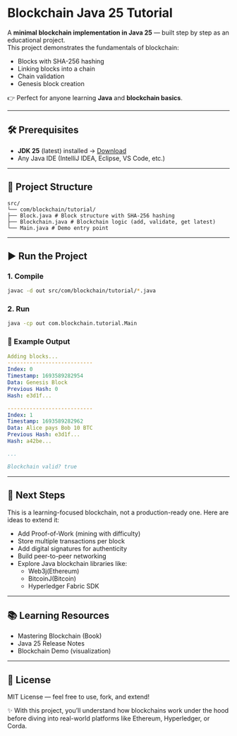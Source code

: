 # Blockchain Java 25 Tutorial

A **minimal blockchain implementation in Java 25** — built step by step as an educational project.  
This project demonstrates the fundamentals of blockchain:  
- Blocks with SHA-256 hashing  
- Linking blocks into a chain  
- Chain validation  
- Genesis block creation  

👉 Perfect for anyone learning **Java** and **blockchain basics**.  

---

## 🛠 Prerequisites
- **JDK 25** (latest) installed → [Download](https://jdk.java.net/25/)  
- Any Java IDE (IntelliJ IDEA, Eclipse, VS Code, etc.)  

---

## 📂 Project Structure
```
src/
└── com/blockchain/tutorial/
├── Block.java # Block structure with SHA-256 hashing
├── Blockchain.java # Blockchain logic (add, validate, get latest)
└── Main.java # Demo entry point
```

---

## ▶️ Run the Project

### 1. Compile
```bash
javac -d out src/com/blockchain/tutorial/*.java
```

### 2. Run
```bash
java -cp out com.blockchain.tutorial.Main
```

### 📖 Example Output
```yaml
Adding blocks...
---------------------------
Index: 0
Timestamp: 1693589282954
Data: Genesis Block
Previous Hash: 0
Hash: e3d1f...

---------------------------
Index: 1
Timestamp: 1693589282962
Data: Alice pays Bob 10 BTC
Previous Hash: e3d1f...
Hash: a42be...

...

Blockchain valid? true
```

---

## 🚀 Next Steps

This is a learning-focused blockchain, not a production-ready one.
Here are ideas to extend it:

  + Add Proof-of-Work (mining with difficulty)
  + Store multiple transactions per block
  + Add digital signatures for authenticity
  + Build peer-to-peer networking
  + Explore Java blockchain libraries like:
    + Web3j(Ethereum)
    + BitcoinJ(Bitcoin)
    + Hyperledger Fabric SDK

---

## 📚 Learning Resources

  + Mastering Blockchain (Book)
  + Java 25 Release Notes
  + Blockchain Demo (visualization)

---

## 📜 License
MIT License — feel free to use, fork, and extend!

✨ With this project, you’ll understand how blockchains work under the hood before diving into real-world platforms like Ethereum, Hyperledger, or Corda.
